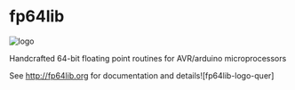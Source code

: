 # fp64lib

![logo](https://user-images.githubusercontent.com/54156171/162820277-988f4a62-45e3-4508-8f06-f271fc0a1b1a.png)

Handcrafted 64-bit floating point routines for AVR/arduino microprocessors

See http://fp64lib.org for documentation and details![fp64lib-logo-quer]

